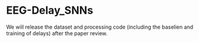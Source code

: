 # EEG-Delay_SNNs
We will release the dataset and processing code (including the baselien and training of delays) after the paper review.
